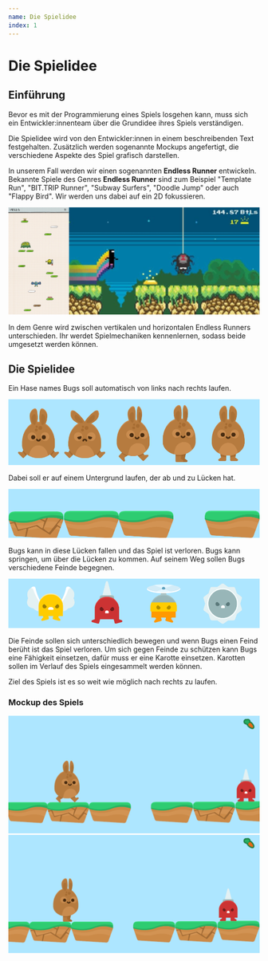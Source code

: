 ```yaml
---
name: Die Spielidee
index: 1
---
```


# Die Spielidee

## Einführung

Bevor es mit der Programmierung eines Spiels losgehen kann, muss sich ein Entwickler:innenteam über die Grundidee ihres Spiels verständigen.

Die Spielidee wird von den Entwickler:innen in einem beschreibenden Text festgehalten. Zusätzlich werden sogenannte Mockups angefertigt, die verschiedene Aspekte des Spiel grafisch darstellen.

In unserem Fall werden wir einen sogenannten **Endless Runner** entwickeln. Bekannte Spiele des Genres **Endless Runner** sind zum Beispiel "Template Run", "BIT.TRIP Runner", "Subway Surfers", "Doodle Jump" oder auch "Flappy Bird". Wir werden uns dabei auf ein 2D fokussieren.

![Screenshots von Doodle Jump und BIT.TRIP Runner](/assets/vertikal-horizontal-runners.png "Doodle Jump (links), BIT.TRIP Runner (rechts)")

In dem Genre wird zwischen vertikalen und horizontalen Endless Runners unterschieden. Ihr werdet Spielmechaniken kennenlernen, sodass beide umgesetzt werden können.

## Die Spielidee

Ein Hase names Bugs soll automatisch von links nach rechts laufen.

![Bugs](/assets/bunny-hop/bugs.png "Bugs")

Dabei soll er auf einem Untergrund laufen, der ab und zu Lücken hat.

![Der Untergrund](/assets/bunny-hop/untergrund.png "Untergrund mit Lücken")

Bugs kann in diese Lücken fallen und das Spiel ist verloren. Bugs kann springen, um über die Lücken zu kommen. Auf seinem Weg sollen Bugs verschiedene Feinde begegnen.

![Die vier Feinde von Bugs](/assets/bunny-hop/feinde.png "Feinde von Bugs")

Die Feinde sollen sich unterschiedlich bewegen und wenn Bugs einen Feind berüht ist das Spiel verloren. Um sich gegen Feinde zu schützen kann Bugs eine Fähigkeit einsetzen, dafür muss er eine Karotte einsetzen. Karotten sollen im Verlauf des Spiels eingesammelt werden können.

Ziel des Spiels ist es so weit wie möglich nach rechts zu laufen.

### Mockup des Spiels

![Spielsituation](/assets/bunny-hop/frame1.png "Spielsituation")
![Spielsituation eine Sekdunde später](/assets/bunny-hop/frame60.png "Spielsituation eine Sekunde später")

